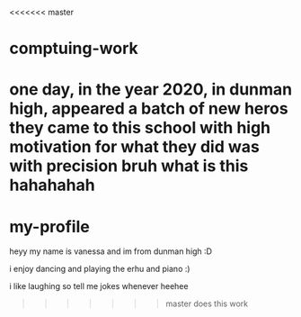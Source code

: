 <<<<<<< master
# comptuing-work
one day, in the year 2020,
in dunman high, appeared a batch of new heros
they came to this school with high motivation
for what they did was with precision
bruh what is this hahahahah
=======
# my-profile

heyy my name is vanessa and im from dunman high :D

i enjoy dancing and playing the erhu and piano :)

i like laughing so tell me jokes whenever heehee
>>>>>>> master
does this work
